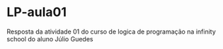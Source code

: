 # LP-aula01
Resposta da atividade 01 do curso de logica de programação na infinity school do aluno Júlio Guedes 
